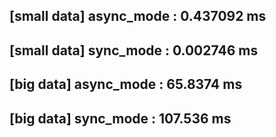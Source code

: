 ## [small data] async_mode : 0.437092 ms
## [small data] sync_mode : 0.002746 ms
## [big data] async_mode : 65.8374 ms
## [big data] sync_mode : 107.536 ms
